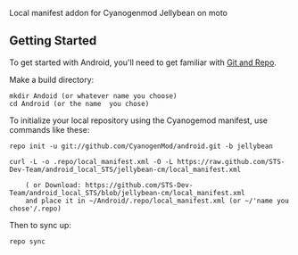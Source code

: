 Local manifest addon for Cyanogenmod Jellybean on moto

Getting Started
---------------

To get started with Android, you'll need to get
familiar with [Git and Repo](http://source.android.com/download/using-repo).

Make a build directory:

	mkdir Andoid (or whatever name you choose)
	cd Android (or the name  you chose)
	

To initialize your local repository using the Cyanogemod manifest, use commands like these:

    repo init -u git://github.com/CyanogenMod/android.git -b jellybean
    
    curl -L -o .repo/local_manifest.xml -O -L https://raw.github.com/STS-Dev-Team/android_local_STS/jellybean-cm/local_manifest.xml

    	( or Download: https://github.com/STS-Dev-Team/android_local_STS/blob/jellybean-cm/local_manifest.xml
		and place it in ~/Android/.repo/local_manifest.xml (or ~/'name you chose'/.repo)

Then to sync up:

    repo sync
